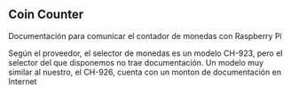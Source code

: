 ## Coin Counter

Documentación para comunicar el contador de monedas con Raspberry Pi

Según el proveedor, el selector de monedas es un modelo CH-923, pero el selector del que disponemos no trae documentación.
Un modelo muy similar al nuestro, el CH-926, cuenta con un monton de documentación en Internet
